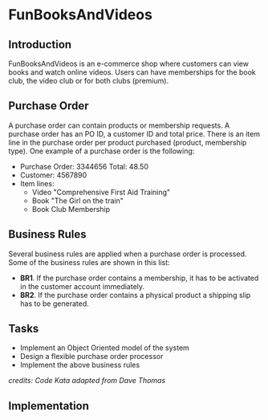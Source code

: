 # FunBooksAndVideos

## Introduction

FunBooksAndVideos is an e-commerce shop where customers can view books and watch online videos. Users can have memberships for the book club, the video club or for both clubs (premium).

## Purchase Order

A purchase order can contain products or membership requests. A purchase order has an PO ID, a customer ID and total price. There is an item line in the purchase order per product purchased (product, membership type). One example of a purchase order is the following:

- Purchase Order: 3344656 Total: 48.50
- Customer: 4567890
- Item lines:
  - Video "Comprehensive First Aid Training"
  - Book "The Girl on the train"
  - Book Club Membership

## Business Rules

Several business rules are applied when a purchase order is processed. Some of the business rules are shown in this list:
- **BR1**. If the purchase order contains a membership, it has to be activated in the customer account immediately.
- **BR2**. If the purchase order contains a physical product a shipping slip has to be generated.

## Tasks
- Implement an Object Oriented model of the system
-  Design a flexible purchase order processor
-  Implement the above business rules

*credits: Code Kata adapted from Dave Thomas*

## Implementation


